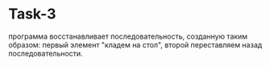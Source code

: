 # Task-3
программа восстанавливает последовательность, созданную таким образом: первый элемент "кладем на стол", второй переставляем назад последовательности.
